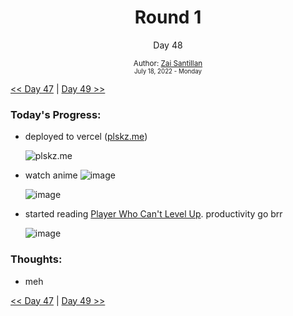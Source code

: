 <div align="center">
    <h1>Round 1</h1>
    <p>Day 48</p>
    <sub>
      Author: <a href="https://github.com/plskz" target="_blank">Zai Santillan</a>
      <br>
      <small>July 18, 2022 - Monday</small>
    </sub>
  </div>

[<< Day 47](day047.md) | [Day 49 >>](day049.md)

### Today's Progress:

- deployed to vercel ([plskz.me](https://plskz.me))

  ![plskz.me](https://user-images.githubusercontent.com/57343545/180192406-0cfdf9f6-353c-47f6-8413-6535d5f09175.png)

- watch anime ![image](https://cdn.discordapp.com/emojis/586240877358350341.webp?size=32)

  ![image](https://user-images.githubusercontent.com/57343545/180193673-50a70fc4-48b0-4258-af12-ded97d9ab15a.png)

- started reading [Player Who Can't Level Up](https://anilist.co/manga/130511/The-Player-Who-Cant-Level-Up/). productivity go brr

  ![image](https://user-images.githubusercontent.com/57343545/180193101-06e8b7ce-e3b2-49d4-9e47-d696ed104fd5.png)

### Thoughts:

- meh

[<< Day 47](day047.md) | [Day 49 >>](day049.md)

